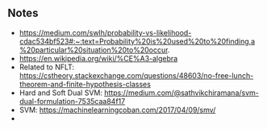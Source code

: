 ## Notes
- https://medium.com/swlh/probability-vs-likelihood-cdac534bf523#:~:text=Probability%20is%20used%20to%20finding,a%20particular%20situation%20to%20occur.
- https://en.wikipedia.org/wiki/%CE%A3-algebra
- Related to NFLT: https://cstheory.stackexchange.com/questions/48603/no-free-lunch-theorem-and-finite-hypothesis-classes
- Hard and Soft Dual SVM: https://medium.com/@sathvikchiramana/svm-dual-formulation-7535caa84f17
- SVM: https://machinelearningcoban.com/2017/04/09/smv/
- 
